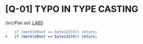 # [Q-01] TYPO IN TYPE CASTING

/src/Pair.sol: [L465](https://github.com/code-423n4/2022-12-caviar/blob/0212f9dc3b6a418803dbfacda0e340e059b8aae2/src/Pair.sol#L465)

```diff
-   if (merkleRoot == bytes23(0)) return;
+   if (merkleRoot == bytes32(0)) return;
```